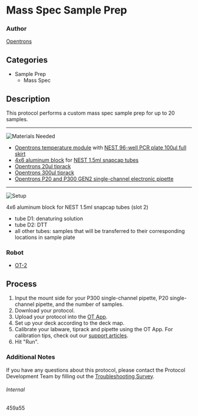 # Mass Spec Sample Prep

### Author
[Opentrons](https://opentrons.com/)

## Categories
* Sample Prep
	* Mass Spec

## Description
This protocol performs a custom mass spec sample prep for up to 20 samples.

---
![Materials Needed](https://s3.amazonaws.com/opentrons-protocol-library-website/custom-README-images/001-General+Headings/materials.png)

* [Opentrons temperature module](https://shop.opentrons.com/collections/hardware-modules/products/tempdeck) with [NEST 96-well PCR plate 100µl full skirt](https://shop.opentrons.com/collections/verified-labware/products/nest-0-1-ml-96-well-pcr-plate-full-skirt)
* [4x6 aluminum block](https://shop.opentrons.com/collections/verified-labware/products/aluminum-block-set) for [NEST 1.5ml snapcap tubes](https://shop.opentrons.com/collections/verified-consumables/products/nest-microcentrifuge-tubes)
* [Opentrons 20µl tiprack](https://shop.opentrons.com/collections/opentrons-tips/products/opentrons-10ul-tips)
* [Opentrons 300µl tiprack](https://shop.opentrons.com/collections/opentrons-tips/products/opentrons-300ul-tips)
* [Opentrons P20 and P300 GEN2 single-channel electronic pipette](https://shop.opentrons.com/collections/ot-2-pipettes/products/single-channel-electronic-pipette)

---
![Setup](https://s3.amazonaws.com/opentrons-protocol-library-website/custom-README-images/001-General+Headings/Setup.png)

4x6 aluminum block for NEST 1.5ml snapcap tubes (slot 2)
* tube D1: denaturing solution
* tube D2: DTT
* all other tubes: samples that will be transferred to their corresponding locations in sample plate

### Robot
* [OT-2](https://opentrons.com/ot-2)

## Process
1. Input the mount side for your P300 single-channel pipette, P20 single-channel pipette, and the number of samples.
2. Download your protocol.
3. Upload your protocol into the [OT App](https://opentrons.com/ot-app).
4. Set up your deck according to the deck map.
5. Calibrate your labware, tiprack and pipette using the OT App. For calibration tips, check out our [support articles](https://support.opentrons.com/en/collections/1559720-guide-for-getting-started-with-the-ot-2).
6. Hit "Run".

### Additional Notes
If you have any questions about this protocol, please contact the Protocol Development Team by filling out the [Troubleshooting Survey](https://protocol-troubleshooting.paperform.co/).

###### Internal
459a55
